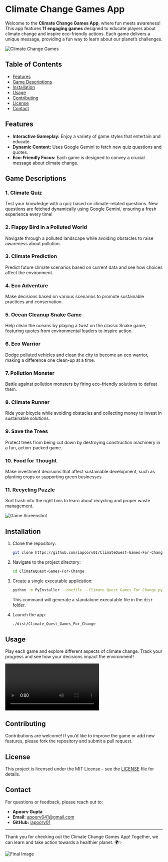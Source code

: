 # Climate Change Games App

Welcome to the **Climate Change Games App**, where fun meets awareness! This app features **11 engaging games** designed to educate players about climate change and inspire eco-friendly actions. Each game delivers a unique message, providing a fun way to learn about our planet’s challenges.

![Climate Change Games](path/to/your/image.jpg)

## Table of Contents
- [Features](#features)
- [Game Descriptions](#game-descriptions)
- [Installation](#installation)
- [Usage](#usage)
- [Contributing](#contributing)
- [License](#license)
- [Contact](#contact)

## Features
- **Interactive Gameplay:** Enjoy a variety of game styles that entertain and educate.
- **Dynamic Content:** Uses Google Gemini to fetch new quiz questions and quotes.
- **Eco-Friendly Focus:** Each game is designed to convey a crucial message about climate change.

## Game Descriptions

### 1. Climate Quiz
Test your knowledge with a quiz based on climate-related questions. New questions are fetched dynamically using Google Gemini, ensuring a fresh experience every time!

### 2. Flappy Bird in a Polluted World
Navigate through a polluted landscape while avoiding obstacles to raise awareness about pollution.

### 3. Climate Prediction
Predict future climate scenarios based on current data and see how choices affect the environment.

### 4. Eco Adventure
Make decisions based on various scenarios to promote sustainable practices and conservation.

### 5. Ocean Cleanup Snake Game
Help clean the oceans by playing a twist on the classic Snake game, featuring quotes from environmental leaders to inspire action.

### 6. Eco Warrior
Dodge polluted vehicles and clean the city to become an eco warrior, making a difference one clean-up at a time.

### 7. Pollution Monster
Battle against pollution monsters by firing eco-friendly solutions to defeat them.

### 8. Climate Runner
Ride your bicycle while avoiding obstacles and collecting money to invest in sustainable solutions.

### 9. Save the Trees
Protect trees from being cut down by destroying construction machinery in a fun, action-packed game.

### 10. Food for Thought
Make investment decisions that affect sustainable development, such as planting crops or supporting green businesses.

### 11. Recycling Puzzle
Sort trash into the right bins to learn about recycling and proper waste management.

![Game Screenshot](path/to/your/game_screenshot.jpg)

## Installation
1. Clone the repository:
   ```bash
   git clone https://github.com/iapoorv01/ClimateQuest-Games-For-Change.git
   ```
2. Navigate to the project directory:
   ```bash
   cd ClimateQuest-Games-For-Change
   ```
3. Create a single executable application:
   ```bash
   python -m PyInstaller --onefile --Climate_Quest_Games_For_Change.py
   ```
   This command will generate a standalone executable file in the `dist` folder.

4. Launch the app:
   ```bash
   ./dist/Climate_Quest_Games_For_Change
   ```

## Usage
Play each game and explore different aspects of climate change. Track your progress and see how your decisions impact the environment!

![Gameplay Video](path/to/your/gameplay_video.mp4)

## Contributing
Contributions are welcome! If you’d like to improve the game or add new features, please fork the repository and submit a pull request.

## License
This project is licensed under the MIT License - see the [LICENSE](LICENSE) file for details.

## Contact
For questions or feedback, please reach out to:
- **Apoorv Gupta**
- **Email:** apoorv041@gmail.com
- **GitHub:** [iapoorv01](https://github.com/iapoorv01)

---

Thank you for checking out the Climate Change Games App! Together, we can learn and take action towards a healthier planet. 🌍✨

![Final Image](path/to/your/final_image.jpg)
